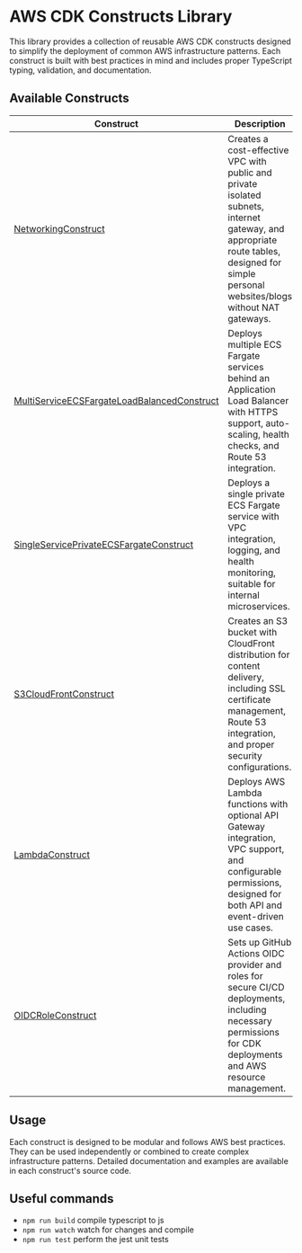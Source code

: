# AWS CDK Constructs Library

This library provides a collection of reusable AWS CDK constructs designed to simplify the deployment of common AWS infrastructure patterns. Each construct is built with best practices in mind and includes proper TypeScript typing, validation, and documentation.

## Available Constructs

| Construct                                                                                                    | Description                                                                                                                                                                              | Source                                                                       |
| ------------------------------------------------------------------------------------------------------------ | ---------------------------------------------------------------------------------------------------------------------------------------------------------------------------------------- | ---------------------------------------------------------------------------- |
| [NetworkingConstruct](lib/constructs/NetworkingConstruct.ts)                                                 | Creates a cost-effective VPC with public and private isolated subnets, internet gateway, and appropriate route tables, designed for simple personal websites/blogs without NAT gateways. | [View Source](lib/constructs/NetworkingConstruct.ts)                         |
| [MultiServiceECSFargateLoadBalancedConstruct](lib/constructs/MultiServiceECSFargateLoadBalancedConstruct.ts) | Deploys multiple ECS Fargate services behind an Application Load Balancer with HTTPS support, auto-scaling, health checks, and Route 53 integration.                                     | [View Source](lib/constructs/MultiServiceECSFargateLoadBalancedConstruct.ts) |
| [SingleServicePrivateECSFargateConstruct](lib/constructs/SingleServicePrivateECSFargateConstruct.ts)         | Deploys a single private ECS Fargate service with VPC integration, logging, and health monitoring, suitable for internal microservices.                                                  | [View Source](lib/constructs/SingleServicePrivateECSFargateConstruct.ts)     |
| [S3CloudFrontConstruct](lib/constructs/S3CloudfrontConstruct.ts)                                             | Creates an S3 bucket with CloudFront distribution for content delivery, including SSL certificate management, Route 53 integration, and proper security configurations.                  | [View Source](lib/constructs/S3CloudfrontConstruct.ts)                       |
| [LambdaConstruct](lib/constructs/LambdaConstruct.ts)                                                         | Deploys AWS Lambda functions with optional API Gateway integration, VPC support, and configurable permissions, designed for both API and event-driven use cases.                         | [View Source](lib/constructs/LambdaConstruct.ts)                             |
| [OIDCRoleConstruct](lib/constructs/OIDCRoleConstruct.ts)                                                     | Sets up GitHub Actions OIDC provider and roles for secure CI/CD deployments, including necessary permissions for CDK deployments and AWS resource management.                            | [View Source](lib/constructs/OIDCRoleConstruct.ts)                           |

## Usage

Each construct is designed to be modular and follows AWS best practices. They can be used independently or combined to create complex infrastructure patterns. Detailed documentation and examples are available in each construct's source code.

## Useful commands

- `npm run build` compile typescript to js
- `npm run watch` watch for changes and compile
- `npm run test` perform the jest unit tests

